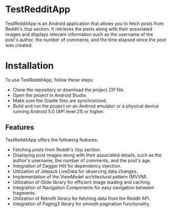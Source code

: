 # TestRedditApp


TestRedditApp is an Android application that allows you to fetch posts from Reddit's /top section.
It retrieves the posts along with their associated images and displays relevant information such as
the username of the post's author, the number of comments, and the time elapsed since the post was created.

# Installation

To use TestRedditApp, follow these steps:

- Clone the repository or download the project ZIP file.
- Open the project in Android Studio.
- Make sure the Gradle files are synchronized.
- Build and run the project on an Android emulator or a physical device running Android 5.0 (API level 21) or higher.

## Features

TestRedditApp offers the following features:

- Fetching posts from Reddit's /top section.
- Displaying post images along with their associated details, such as the author's username, the number of comments, and the post's age.
- Integration of Dagger Hilt for dependency injection.
- Utilization of Jetpack LiveData for observing data changes.
- Implementation of the ViewModel architectural pattern (MVVM).
- Utilization of Glide library for efficient image loading and caching.
- Integration of Navigation Components for easy navigation between fragments.
- Utilization of Retrofit library for fetching data from the Reddit API.
- Integration of Paging3 library for smooth pagination functionality.